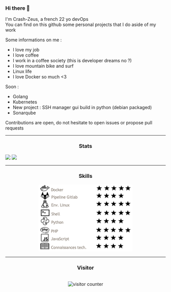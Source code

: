 ### Hi there 👋

I'm Crash-Zeus, a french 22 yo devOps <br/>
You can find on this github some personal projects that I do aside of my work <br/>

Some informations on me :
- I love my job
- I love coffee
- I work in a coffee society (this is developer dreams no ?)
- I love mountain bike and surf
- Linux life
- I love Docker so much <3

Soon :
- Golang
- Kubernetes
- New project : SSH manager gui build in python (debian packaged)
- Sonarqube


Contributions are open, do not hesitate to open issues or propose pull requests

---

### <p align="center">Stats</p>
<div>
  <img height="180em" src="https://github-readme-stats-eight-theta.vercel.app/api?username=Crash-Zeus&show_icons=true&theme=react&include_all_commits=true&locale=fr"/>
  <img height="150em" src="https://github-readme-stats-eight-theta.vercel.app/api/top-langs/?username=Crash-Zeus&layout=compact&langs_count=8&theme=react&locale=fr"/>
</div>


---
### <p align="center">Skills</p>
<div>
  <div align="center">
    <img alt="Skills" src="./.img/cpt.png" />
  </div>
</div>

---
### <p align="center">Visitor</p>
<br>
<div align="center">
  <img alt="visitor counter" src="https://profile-counter.glitch.me/Crash-Zeus/count.svg" />
</div>
